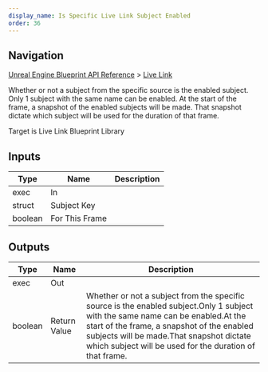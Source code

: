 ```yaml
---
display_name: Is Specific Live Link Subject Enabled
order: 36
---
```

## Navigation

[Unreal Engine Blueprint API Reference](https://dev.epicgames.com/documentation/en-us/unreal-engine/BlueprintAPI) > [Live Link](https://dev.epicgames.com/documentation/en-us/unreal-engine/BlueprintAPI/LiveLink)

Whether or not a subject from the specific source is the enabled subject.
Only 1 subject with the same name can be enabled.
At the start of the frame, a snapshot of the enabled subjects will be made.
That snapshot dictate which subject will be used for the duration of that frame.

Target is Live Link Blueprint Library

## Inputs

| Type | Name | Description |
| --- | --- | --- |
| exec | In |  |
| struct | Subject Key |  |
| boolean | For This Frame |  |

## Outputs

| Type | Name | Description |
| --- | --- | --- |
| exec | Out |  |
| boolean | Return Value | Whether or not a subject from the specific source is the enabled subject.Only 1 subject with the same name can be enabled.At the start of the frame, a snapshot of the enabled subjects will be made.That snapshot dictate which subject will be used for the duration of that frame. |

